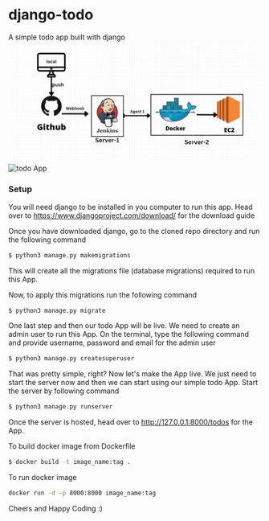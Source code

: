# django-todo
A simple todo app built with django
![Deployed App](img/img.jpg)
![todo App](https://raw.githubusercontent.com/shreys7/django-todo/develop/staticfiles/todoApp.png)
### Setup

You will need django to be installed in you computer to run this app. Head over to https://www.djangoproject.com/download/ for the download guide

Once you have downloaded django, go to the cloned repo directory and run the following command

```bash
$ python3 manage.py makemigrations
```

This will create all the migrations file (database migrations) required to run this App.

Now, to apply this migrations run the following command
```bash
$ python3 manage.py migrate
```

One last step and then our todo App will be live. We need to create an admin user to run this App. On the terminal, type the following command and provide username, password and email for the admin user
```bash
$ python3 manage.py createsuperuser
```

That was pretty simple, right? Now let's make the App live. We just need to start the server now and then we can start using our simple todo App. Start the server by following command

```bash
$ python3 manage.py runserver
```

Once the server is hosted, head over to http://127.0.0.1:8000/todos for the App.

To build docker image from Dockerfile

```bash
$ docker build -t image_name:tag .
```
To run docker image
```bash
docker run -d -p 8000:8000 image_name:tag
```

Cheers and Happy Coding :)
